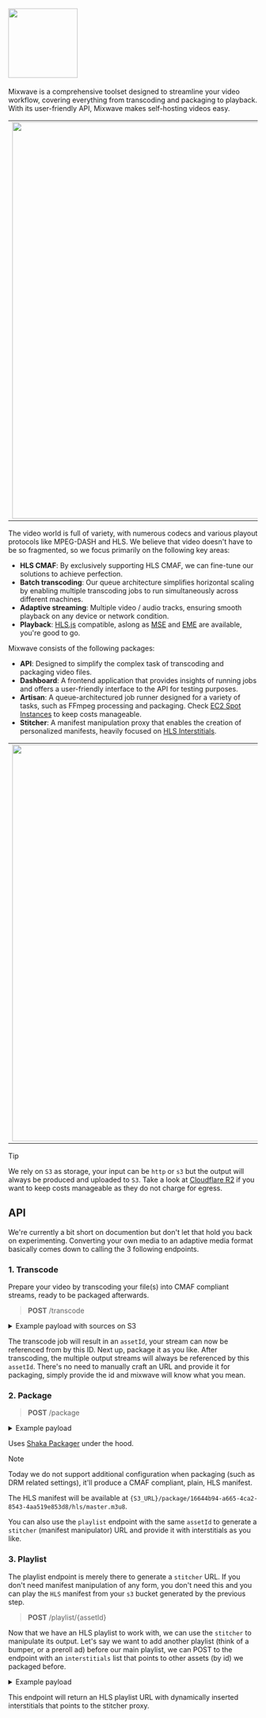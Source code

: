 # <img src="https://github.com/matvp91/mixwave/blob/main/assets/logo.png?raw=true" width="140" />

Mixwave is a comprehensive toolset designed to streamline your video workflow, covering everything from transcoding and packaging to playback. With its user-friendly API, Mixwave makes self-hosting videos easy.

<table><tr><td>
<img src="https://github.com/matvp91/mixwave/blob/main/assets/api.png?raw=true" width="800" />
</td></tr></table>

The video world is full of variety, with numerous codecs and various playout protocols like MPEG-DASH and HLS. We believe that video doesn't have to be so fragmented, so we focus primarily on the following key areas:

- **HLS CMAF**: By exclusively supporting HLS CMAF, we can fine-tune our solutions to achieve perfection.
- **Batch transcoding**: Our queue architecture simplifies horizontal scaling by enabling multiple transcoding jobs to run simultaneously across different machines.
- **Adaptive streaming**: Multiple video / audio tracks, ensuring smooth playback on any device or network condition.
- **Playback**: [HLS.js](https://github.com/video-dev/hls.js) compatible, aslong as [MSE](https://developer.mozilla.org/en-US/docs/Web/API/Media_Source_Extensions_API) and [EME](https://developer.mozilla.org/en-US/docs/Web/API/Encrypted_Media_Extensions_API) are available, you're good to go.

Mixwave consists of the following packages:

- **API**: Designed to simplify the complex task of transcoding and packaging video files.
- **Dashboard**: A frontend application that provides insights of running jobs and offers a user-friendly interface to the API for testing purposes.
- **Artisan**: A queue-architectured job runner designed for a variety of tasks, such as FFmpeg processing and packaging. Check [EC2 Spot Instances](https://aws.amazon.com/ec2/spot/) to keep costs manageable.
- **Stitcher**: A manifest manipulation proxy that enables the creation of personalized manifests, heavily focused on [HLS Interstitials](https://developer.apple.com/streaming/GettingStartedWithHLSInterstitials.pdf).

<table><tr><td>
<img src="https://github.com/matvp91/mixwave/blob/main/assets/job.png?raw=true" width="800" />
</td></tr></table>

> [!TIP]
> We rely on `S3` as storage, your input can be `http` or `s3` but the output will always be produced and uploaded to `S3`. Take a look at [Cloudflare R2](https://www.cloudflare.com/developer-platform/r2/) if you want to keep costs manageable as they do not charge for egress.

## API

We're currently a bit short on documention but don't let that hold you back on experimenting. Converting your own media to an adaptive media format basically comes down to calling the 3 following endpoints.

### 1. Transcode

Prepare your video by transcoding your file(s) into CMAF compliant streams, ready to be packaged afterwards.

> **POST** /transcode

<details>
<summary>Example payload with sources on S3</summary>

```json
{
  "inputs": [
    {
      "path": "s3://BigBuckBunny.mp4",
      "type": "video"
    },
    {
      "path": "s3://BigBuckBunny.mp4",
      "type": "audio",
      "language": "eng"
    },
    {
      "path": "s3://subtitle.vtt",
      "type": "text",
      "language": "eng"
    }
  ],
  "streams": [
    {
      "type": "video",
      "codec": "h264",
      "height": 720,
      "bitrate": 4000000,
      "framerate": 24
    },
    {
      "type": "video",
      "codec": "h264",
      "height": 480,
      "bitrate": 1500000,
      "framerate": 24
    },
    {
      "type": "text",
      "language": "eng"
    }
  ],
  "segmentSize": 4
}
```

</details>

The transcode job will result in an `assetId`, your stream can now be referenced from by this ID. Next up, package it as you like. After transcoding, the multiple output streams will always be referenced by this `assetId`. There's no need to manually craft an URL and provide it for packaging, simply provide the id and mixwave will know what you mean.

### 2. Package

> **POST** /package

<details>
<summary>Example payload</summary>

```json
{
  "assetId": "16644b94-a665-4ca2-8543-4aa519e853d8"
}
```

</details>

Uses [Shaka Packager](https://github.com/shaka-project/shaka-packager) under the hood.

> [!NOTE]
> Today we do not support additional configuration when packaging (such as DRM related settings), it'll produce a CMAF compliant, plain, HLS manifest.

The HLS manifest will be available at `{S3_URL}/package/16644b94-a665-4ca2-8543-4aa519e853d8/hls/master.m3u8`.

You can also use the `playlist` endpoint with the same `assetId` to generate a `stitcher` (manifest manipulator) URL and provide it with interstitials as you like.

### 3. Playlist

The playlist endpoint is merely there to generate a `stitcher` URL. If you don't need manifest manipulation of any form, you don't need this and you can play the `HLS` manifest from your `s3` bucket generated by the previous step.

> **POST** /playlist/{assetId}

Now that we have an HLS playlist to work with, we can use the `stitcher` to manipulate its output. Let's say we want to add another playlist (think of a bumper, or a preroll ad) before our main playlist, we can POST to the endpoint with an `interstitials` list that points to other assets (by id) we packaged before.

<details>
<summary>Example payload</summary>

```json
{
  "interstitials": [
    {
      "offset": 0,
      "assetId": "dcbc11c4-3adc-46d6-9ed3-672b7e19fef9"
    }
  ]
}
```

</details>

This endpoint will return an HLS playlist URL with dynamically inserted interstitials that points to the stitcher proxy.
